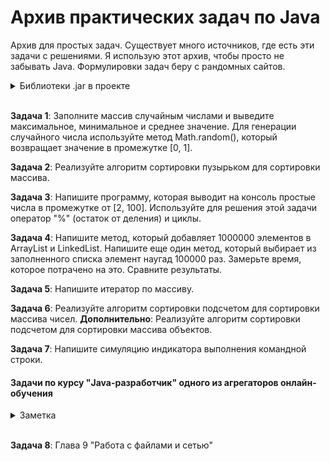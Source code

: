 # Архив практических задач по Java
Архив для простых задач. Существует много источников, где есть эти задачи с решениями. Я использую этот архив, чтобы просто не забывать Java. Формулировки задач беру с рандомных сайтов.

<details><summary>Библиотеки .jar в проекте</summary>

1. jsoup - парс html  
1. json-simple - парс json 

</details> <br/>
  
**Задача 1**: Заполните массив случайным числами и выведите максимальное, минимальное и среднее значение. Для генерации случайного числа используйте метод Math.random(), который возвращает значение в промежутке [0, 1].

**Задача 2**: Реализуйте алгоритм сортировки пузырьком для сортировки массива.

**Задача 3**: Напишите программу, которая выводит на консоль простые числа в промежутке от [2, 100]. Используйте для решения этой задачи оператор "%" (остаток от деления) и циклы.

**Задача 4**: Напишите метод, который добавляет 1000000 элементов в ArrayList и LinkedList. Напишите еще один метод, который выбирает из заполненного списка элемент наугад 100000 раз. Замерьте время, которое потрачено на это. Сравните результаты.

**Задача 5**: Напишите итератор по массиву.

**Задача 6**: Реализуйте алгоритм сортировки подсчетом для сортировки массива чисел.
**Дополнительно**: Реализуйте алгоритм сортировки подсчетом для сортировки массива объектов.

**Задача 7**: Напишите симуляцию индикатора выполнения командной строки. 

#### Задачи по курсу "Java-разработчик" одного из агрегаторов онлайн-обучения   

<details><summary>Заметка</summary>
Далее могут описываться не конкретные задачи, а простая практика курса (где-то же необходимо хранить все это, поэтому буду хранить здесь). Лекции курса были в открытом доступе, ссылок на источники не даю, компания-источник мною не будет упоминаться.
</details> <br/>

**Задача 8**: Глава 9 "Работа с файлами и сетью"


